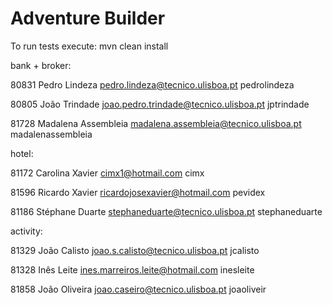 ﻿# Adventure Builder

To run tests execute: mvn clean install

bank + broker:

80831 Pedro Lindeza pedro.lindeza@tecnico.ulisboa.pt pedrolindeza

80805 João Trindade joao.pedro.trindade@tecnico.ulisboa.pt jptrindade

81728 Madalena Assembleia madalena.assembleia@tecnico.ulisboa.pt madalenassembleia

hotel:

81172 Carolina Xavier cimx1@hotmail.com cimx

81596 Ricardo Xavier ricardojosexavier@hotmail.com pevidex

81186 Stéphane Duarte stephaneduarte@tecnico.ulisboa.pt stephaneduarte

activity:

81329 João Calisto joao.s.calisto@tecnico.ulisboa.pt jcalisto

81328 Inês Leite ines.marreiros.leite@hotmail.com inesleite

81858 João Oliveira joao.caseiro@tecnico.ulisboa.pt joaoliveir



